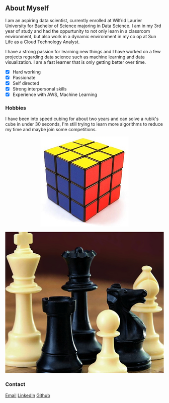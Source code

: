 ## About Myself
I am an aspiring data scientist, currently enrolled at Wilfrid Laurier University for Bachelor of Science majoring in Data Science. I am in my 3rd year of study and had the oppurtunity to not only learn in a classroom environment, but also work in a dynamic environment in my co op at Sun Life as a Cloud Technology Analyst.

I have a strong passion for learning new things and I have worked on a few projects regarding data science such as machine learning and data visualization. I am a fast learner that is only getting better over time.

- [x] Hard working
- [x] Passionate
- [x] Self directed
- [x] Strong interpersonal skills
- [x] Experience with AWS, Machine Learning

### Hobbies
I have been into speed cubing for about two years and can solve a rubik's cube in under 30 seconds, I'm still trying to learn more algorithms to reduce my time and maybe join some competitions.

<p align="center">
  <img src="https://github.com/ddanielkwan/ddanielkwan.github.io/blob/master/images/rubiks.jpg" alt="Rubiks"/>
</p>

![Chess](/images/chess.PNG)


### Contact

[Email](mailto:danielkwan2000@gmail.com)
[LinkedIn](https://www.linkedin.com/in/dkwan2000) 
[Github](https://github.com/ddanielkwan) 
